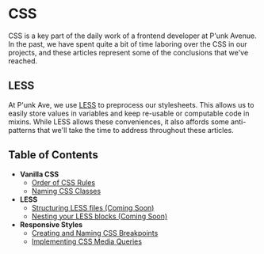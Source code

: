# CSS
CSS is a key part of the daily work of a frontend developer at P'unk Avenue.
In the past, we have spent quite a bit of time laboring over the CSS in our projects, and these articles represent some of the conclusions that we've reached.

## LESS
At P'unk Ave, we use [LESS]('http://lesscss.org/') to preprocess our stylesheets.
This allows us to easily store values in variables and keep re-usable or computable code in mixins.
While LESS allows these conveniences, it also affords some anti-patterns that we'll take the time to address throughout these articles.


## Table of Contents
* **Vanilla CSS**
  * [Order of CSS Rules](articles/ordering-css-rules.md)
  * [Naming CSS Classes](articles/naming-css-classes.md)
* **LESS**
  * [Structuring LESS files (Coming Soon)](#)
  * [Nesting your LESS blocks (Coming Soon)](#)
* **Responsive Styles**
  * [Creating and Naming CSS Breakpoints](articles/creating-and-naming-css-breakpoints.md)
  * [Implementing CSS Media Queries](articles/implementing-css-media-queries.md)
